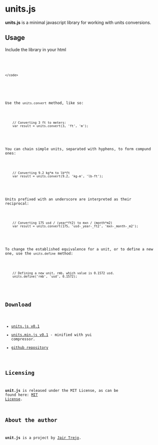 units.js
========

**units.js** is a minimal javascript library for working with units conversions.

Usage
-----

Include the library in your html

<pre>
    <code class="language-html">
    <script type="text/javascript" src="units.js"></script>
    </code>
</pre>

Use the `units.convert` method, like so:

<pre>
    <code class="language-javascript">
    // Converting 3 ft to meters:
    var result = units.convert(3, 'ft', 'm');
    </code>
</pre>

You can chain simple units, separated with hyphens, to form compund ones:

<pre>
    <code class="language-javascript">
    // Converting 9.2 kg*m to lb*ft
    var result = units.convert(9.2, 'kg-m', 'lb-ft');
    </code>
</pre>

Units prefixed with an underscore are interpreted as their reciprocal:

<pre>
    <code class="language-javascript">
    // Converting 175 usd / (year*ft2) to mxn / (month*m2)
    var result = units.convert(175, 'usd-_year-_ft2', 'mxn-_month-_m2');
    </code>
</pre>

To change the established equivalence for a unit, or to define a new one, use the `units.define` method:

<pre>
    <code class="language-javascript">
    // Defining a new unit, rmb, which value is 0.1572 usd.
    units.define('rmb', 'usd', 0.1572);
    </code>
</pre>

Download
--------

* [units.js v0.1]()
* [units.min.js v0.1]() - minified with yui compressor.
* [github repository]()

Licensing
---------
**unit.js** is released under the MIT License, as can be found here: [MIT License](http://www.opensource.org/licenses/MIT).

About the author
----------------
**unit.js** is a project by [Jair Trejo](http://jairtrejo.mx).
